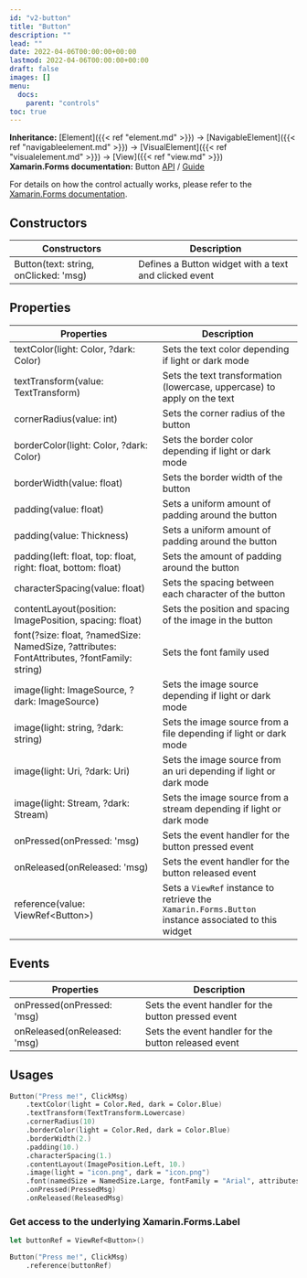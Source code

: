 ```yaml
---
id: "v2-button"
title: "Button"
description: ""
lead: ""
date: 2022-04-06T00:00:00+00:00
lastmod: 2022-04-06T00:00:00+00:00
draft: false
images: []
menu:
  docs:
    parent: "controls"
toc: true
---
```


**Inheritance:** [Element]({{< ref "element.md" >}}) -> [NavigableElement]({{< ref "navigableelement.md" >}}) -> [VisualElement]({{< ref "visualelement.md" >}}) -> [View]({{< ref "view.md" >}})  
**Xamarin.Forms documentation:** Button [API](https://docs.microsoft.com/en-us/dotnet/api/xamarin.forms.button) / [Guide](https://docs.microsoft.com/en-us/xamarin/xamarin-forms/user-interface/button)

For details on how the control actually works, please refer to the [Xamarin.Forms documentation](https://docs.microsoft.com/en-us/xamarin/xamarin-forms/user-interface/button).

## Constructors

| Constructors | Description |
|--|--|
| Button(text: string, onClicked: 'msg) | Defines a Button widget with a text and clicked event |

## Properties

| Properties | Description |
|--|--|
| textColor(light: Color, ?dark: Color) | Sets the text color depending if light or dark mode |
| textTransform(value: TextTransform) | Sets the text transformation (lowercase, uppercase) to apply on the text |
| cornerRadius(value: int) | Sets the corner radius of the button |
| borderColor(light: Color, ?dark: Color) | Sets the border color depending if light or dark mode |
| borderWidth(value: float) | Sets the border width of the button |
| padding(value: float) | Sets a uniform amount of padding around the button |
| padding(value: Thickness) | Sets a uniform amount of padding around the button |
| padding(left: float, top: float, right: float, bottom: float) | Sets the amount of padding around the button |
| characterSpacing(value: float) | Sets the spacing between each character of the button |
| contentLayout(position: ImagePosition, spacing: float) | Sets the position and spacing of the image in the button |
| font(?size: float, ?namedSize: NamedSize, ?attributes: FontAttributes, ?fontFamily: string) | Sets the font family used |
| image(light: ImageSource, ?dark: ImageSource) | Sets the image source depending if light or dark mode |
| image(light: string, ?dark: string) | Sets the image source from a file depending if light or dark mode |
| image(light: Uri, ?dark: Uri) | Sets the image source from an uri depending if light or dark mode |
| image(light: Stream, ?dark: Stream) | Sets the image source from a stream depending if light or dark mode |
| onPressed(onPressed: 'msg) | Sets the event handler for the button pressed event |
| onReleased(onReleased: 'msg) | Sets the event handler for the button released event |
| reference(value: ViewRef&lt;Button&gt;) | Sets a `ViewRef` instance to retrieve the `Xamarin.Forms.Button` instance associated to this widget |

## Events

| Properties | Description |
|--|--|
| onPressed(onPressed: 'msg) | Sets the event handler for the button pressed event |
| onReleased(onReleased: 'msg) | Sets the event handler for the button released event |

## Usages

```fs
Button("Press me!", ClickMsg)
    .textColor(light = Color.Red, dark = Color.Blue)
    .textTransform(TextTransform.Lowercase)
    .cornerRadius(10)
    .borderColor(light = Color.Red, dark = Color.Blue)
    .borderWidth(2.)
    .padding(10.)
    .characterSpacing(1.)
    .contentLayout(ImagePosition.Left, 10.)
    .image(light = "icon.png", dark = "icon.png")
    .font(namedSize = NamedSize.Large, fontFamily = "Arial", attributes = FontAttributes.Bold)
    .onPressed(PressedMsg)
    .onReleased(ReleasedMsg)
```

### Get access to the underlying Xamarin.Forms.Label

```fs
let buttonRef = ViewRef<Button>()

Button("Press me!", ClickMsg)
    .reference(buttonRef)
```
